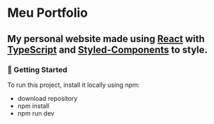 # Meu Portfolio
<h2>My personal website made using <a href="https://react.dev/" target="blank">React</a> with <a href="https://www.typescriptlang.org/" target="blank">TypeScript</a> and <a href="https://styled-components.com/" target="blank">Styled-Components</a> to style.</h2>

<h3>🚀 Getting Started</h3>

To run this project, install it locally using npm:

* download repository
* npm install
* npm run dev
